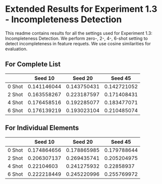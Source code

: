 # Extended Results for Experiment 1.3 - Incompleteness Detection 

This readme contains results for all the settings used for Experiment 1.3: Incompleteness Detection. We perform zero-, 2-, 4-, 6-shot setting to detect incompleteness in feature requets. We use cosine similarities for evaluation. 

## For **Complete List**

|        | Seed 10     | Seed 20     | Seed 45     |
|--------|-------------|-------------|-------------|
| 0 Shot | 0.141146044 | 0.143750431 | 0.142721052 |
| 2 Shot | 0.163558267 | 0.223187597 | 0.171408431 |
| 4 Shot | 0.176458516 | 0.192285077 | 0.183477071 |
| 6 Shot | 0.176139219 | 0.193023104 | 0.210485074 |


## For **Individual Elements**

|        | Seed 10     | Seed 20     | Seed 45     |
|--------|-------------|-------------|-------------|
| 0 Shot | 0.174864656 | 0.178865985 | 0.179788644 |
| 2 Shot | 0.206307137 | 0.269435741 | 0.205204975 |
| 4 Shot | 0.22104603  | 0.241275932 | 0.22858937  |
| 6 Shot | 0.222218449 | 0.245220996 | 0.255769972 |

